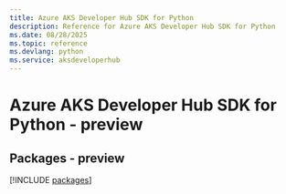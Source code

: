 ```yaml
---
title: Azure AKS Developer Hub SDK for Python
description: Reference for Azure AKS Developer Hub SDK for Python
ms.date: 08/28/2025
ms.topic: reference
ms.devlang: python
ms.service: aksdeveloperhub
---
```

# Azure AKS Developer Hub SDK for Python - preview
## Packages - preview
[!INCLUDE [packages](aks-developer-hub-index.md)]